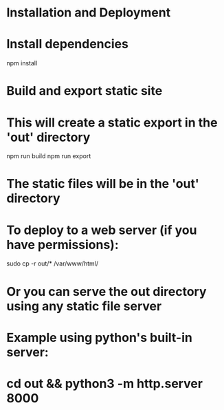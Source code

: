 # Installation and Deployment

# Install dependencies
npm install

# Build and export static site
# This will create a static export in the 'out' directory
npm run build
npm run export

# The static files will be in the 'out' directory
# To deploy to a web server (if you have permissions):
sudo cp -r out/* /var/www/html/

# Or you can serve the out directory using any static file server
# Example using python's built-in server:
# cd out && python3 -m http.server 8000